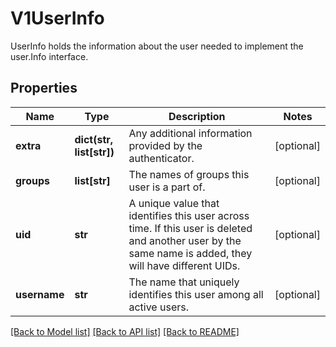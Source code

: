 # V1UserInfo

UserInfo holds the information about the user needed to implement the user.Info interface.
## Properties
Name | Type | Description | Notes
------------ | ------------- | ------------- | -------------
**extra** | **dict(str, list[str])** | Any additional information provided by the authenticator. | [optional] 
**groups** | **list[str]** | The names of groups this user is a part of. | [optional] 
**uid** | **str** | A unique value that identifies this user across time. If this user is deleted and another user by the same name is added, they will have different UIDs. | [optional] 
**username** | **str** | The name that uniquely identifies this user among all active users. | [optional] 

[[Back to Model list]](../README.md#documentation-for-models) [[Back to API list]](../README.md#documentation-for-api-endpoints) [[Back to README]](../README.md)


